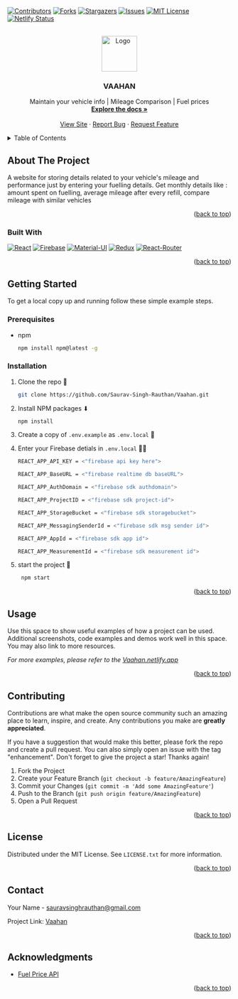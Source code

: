 <div id="top"></div>

[![Contributors][contributors-shield]][contributors-url]
[![Forks][forks-shield]][forks-url]
[![Stargazers][stars-shield]][stars-url]
[![Issues][issues-shield]][issues-url]
[![MIT License][license-shield]][license-url]
[![Netlify Status](https://api.netlify.com/api/v1/badges/a5fc05ff-75d2-4001-9b91-4ecda256e2d6/deploy-status)](https://app.netlify.com/sites/vaahan/deploys)



<!-- PROJECT LOGO -->
<br />
<div align="center">
  <a href="https://github.com/Saurav-Singh-Rauthan/Vaahan">
    <img src="images/logo.png" alt="Logo" width="80" height="80">
  </a>

<h3 align="center">VAAHAN</h3>

  <p align="center">
    Maintain your vehicle info | Mileage Comparison | Fuel prices
    <br />
    <a href="https://github.com/Saurav-Singh-Rauthan/Vaahan"><strong>Explore the docs »</strong></a>
    <br />
    <br />
    <a href="https://vaahan.netlify.app/">View Site</a>
    ·
    <a href="https://github.com/Saurav-Singh-Rauthan/Vaahan/issues">Report Bug</a>
    ·
    <a href="https://github.com/Saurav-Singh-Rauthan/Vaahan/issues">Request Feature</a>
  </p>
</div>



<!-- TABLE OF CONTENTS -->
<details>
  <summary>Table of Contents</summary>
  <ol>
    <li>
      <a href="#about-the-project">About The Project</a>
      <ul>
        <li><a href="#built-with">Built With</a></li>
      </ul>
    </li>
    <li>
      <a href="#getting-started">Getting Started</a>
      <ul>
        <li><a href="#prerequisites">Prerequisites</a></li>
        <li><a href="#installation">Installation</a></li>
      </ul>
    </li>
    <li><a href="#usage">Usage</a></li>
    <li><a href="#contributing">Contributing</a></li>
    <li><a href="#license">License</a></li>
    <li><a href="#contact">Contact</a></li>
    <li><a href="#acknowledgments">Acknowledgments</a></li>
  </ol>
</details>



<!-- ABOUT THE PROJECT -->
## About The Project

A website for storing details related to your vehicle's mileage and performance just by entering your fuelling details. Get monthly details like : amount spent on fuelling, average mileage after every refill, compare mileage with similar vehicles

<p align="right">(<a href="#top">back to top</a>)</p>



### Built With

[![React][React.js]][React-url]
[![Firebase][Firebase]][Firebase-url]
[![Material-UI][Material-UI]][MaterialUI-url]
[![Redux][Redux]][Redux-url]
[![React-Router][React-Router]][ReactRouter-url]

<p align="right">(<a href="#top">back to top</a>)</p>



<!-- GETTING STARTED -->
## Getting Started

To get a local copy up and running follow these simple example steps.

### Prerequisites

* npm
  ```sh
  npm install npm@latest -g
  ```

### Installation

1. Clone the repo 📓 
   ```sh
   git clone https://github.com/Saurav-Singh-Rauthan/Vaahan.git
   ```
2. Install NPM packages ⬇ 
   ```sh
   npm install
   ```
3. Create a copy of `.env.example` as `.env.local` 🏃 
4. Enter your Firebase detials in `.env.local` 👨‍💻 
   
    ```sh
    REACT_APP_API_KEY = <"firebase api key here">
    ```
    ```sh
    REACT_APP_BaseURL = <"firebase realtime db baseURL">
    ```
    ```sh
    REACT_APP_AuthDomain = <"firebase sdk authdomain">
    ```
    ```sh
    REACT_APP_ProjectID = <"firebase sdk project-id">
    ```
    ```sh
    REACT_APP_StorageBucket = <"firebase sdk storagebucket">
    ```
    ```sh
    REACT_APP_MessagingSenderId = <"firebase sdk msg sender id">
    ```
    ```sh
    REACT_APP_AppId = <"firebase sdk app id">
    ```
    ```sh
    REACT_APP_MeasurementId = <"firebase sdk measurement id">
    ```
5. start the project 🚀 
   ```sh
    npm start
    ``` 

<p align="right">(<a href="#top">back to top</a>)</p>



<!-- USAGE EXAMPLES -->
## Usage

Use this space to show useful examples of how a project can be used. Additional screenshots, code examples and demos work well in this space. You may also link to more resources.

_For more examples, please refer to the [Vaahan.netlify.app](https://vaahan.netlify.app)_

<p align="right">(<a href="#top">back to top</a>)</p>


<!-- CONTRIBUTING -->
## Contributing

Contributions are what make the open source community such an amazing place to learn, inspire, and create. Any contributions you make are **greatly appreciated**.

If you have a suggestion that would make this better, please fork the repo and create a pull request. You can also simply open an issue with the tag "enhancement".
Don't forget to give the project a star! Thanks again!

1. Fork the Project
2. Create your Feature Branch (`git checkout -b feature/AmazingFeature`)
3. Commit your Changes (`git commit -m 'Add some AmazingFeature'`)
4. Push to the Branch (`git push origin feature/AmazingFeature`)
5. Open a Pull Request

<p align="right">(<a href="#top">back to top</a>)</p>



<!-- LICENSE -->
## License

Distributed under the MIT License. See `LICENSE.txt` for more information.

<p align="right">(<a href="#top">back to top</a>)</p>



<!-- CONTACT -->
## Contact

Your Name - sauravsinghrauthan@gmail.com

Project Link: [Vaahan](https://github.com/Saurav-Singh-Rauthan/Vaahan)

<p align="right">(<a href="#top">back to top</a>)</p>



<!-- ACKNOWLEDGMENTS -->
## Acknowledgments

* [Fuel Price API](https://github.com/its-arpit/fuel_price_api_india)

<p align="right">(<a href="#top">back to top</a>)</p>



<!-- MARKDOWN LINKS & IMAGES -->
<!-- https://www.markdownguide.org/basic-syntax/#reference-style-links -->
[contributors-shield]: https://img.shields.io/github/contributors/Saurav-Singh-Rauthan/Vaahan.svg?style=for-the-badge
[contributors-url]: https://github.com/Saurav-Singh-Rauthan/Vaahan/graphs/contributors
[forks-shield]: https://img.shields.io/github/forks/Saurav-Singh-Rauthan/Vaahan.svg?style=for-the-badge
[forks-url]: https://github.com/Saurav-Singh-Rauthan/Vaahan/network/members
[stars-shield]: https://img.shields.io/github/stars/Saurav-Singh-Rauthan/Vaahan.svg?style=for-the-badge
[stars-url]: https://github.com/Saurav-Singh-Rauthan/Vaahan/stargazers
[issues-shield]: https://img.shields.io/github/issues/Saurav-Singh-Rauthan/Vaahan.svg?style=for-the-badge
[issues-url]: https://github.com/Saurav-Singh-Rauthan/Vaahan/issues
[license-shield]: https://img.shields.io/github/license/Saurav-Singh-Rauthan/Vaahan.svg?style=for-the-badge
[license-url]: https://github.com/Saurav-Singh-Rauthan/Vaahan/blob/master/LICENSE.txt
[linkedin-shield]: https://img.shields.io/badge/-LinkedIn-black.svg?style=for-the-badge&logo=linkedin&colorB=555
[linkedin-url]: https://linkedin.com/in/linkedin_username
[product-screenshot]: images/screenshot.png
[Firebase]: https://img.shields.io/badge/-firebase-20232A?logo=firebase&style=for-the-badge
[Firebase-url]: https://firebase.google.com/
[React.js]: https://img.shields.io/badge/React-20232A?style=for-the-badge&logo=react&logoColor=61DAFB
[React-url]: https://reactjs.org/
[Material-UI]: https://img.shields.io/badge/-MUI-20232A?logo=MUI&style=for-the-badge
[MaterialUI-url]: https://mui.com/
[Redux]: https://img.shields.io/badge/-Redux-20232A?logo=Redux&style=for-the-badge
[Redux-url]: https://redux.js.org/
[React-router]: https://img.shields.io/badge/-React%20Router-20232A?logo=React-Router&style=for-the-badge
[ReactRouter-url]: https://reactrouter.com/

<!--Badge creator https://img.shields.io/badge/-Redux-20232A?logo=Redux&style=for-the-badge -->